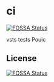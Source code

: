 # ci
[![FOSSA Status](https://app.fossa.io/api/projects/git%2Bgithub.com%2Fjoancaron%2Fci.svg?type=shield)](https://app.fossa.io/projects/git%2Bgithub.com%2Fjoancaron%2Fci?ref=badge_shield)

vsts tests
Pouic

## License
[![FOSSA Status](https://app.fossa.io/api/projects/git%2Bgithub.com%2Fjoancaron%2Fci.svg?type=large)](https://app.fossa.io/projects/git%2Bgithub.com%2Fjoancaron%2Fci?ref=badge_large)